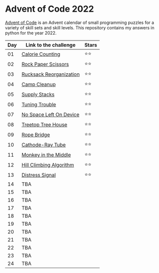 # Advent of Code 2022
[Advent of Code](https://adventofcode.com/2022/about) is an Advent calendar of small programming puzzles for a variety of skill sets and skill levels. This repository contains my answers in python for the year 2022.


| Day | Link to the challenge                                           | Stars        |
| --- | --------------------------------------------------------------- | ------------ |
| 01  | [Calorie Counting](https://adventofcode.com/2022/day/1)         | :star::star: |
| 02  | [Rock Paper Scissors](https://adventofcode.com/2022/day/2)      | :star::star: |
| 03  | [Rucksack Reorganization](https://adventofcode.com/2022/day/3)  | :star::star: |
| 04  | [Camp Cleanup](https://adventofcode.com/2022/day/4)             | :star::star: |
| 05  | [Supply Stacks](https://adventofcode.com/2022/day/5)            | :star::star: |
| 06  | [Tuning Trouble](https://adventofcode.com/2022/day/6)           | :star::star: |
| 07  | [No Space Left On Device](https://adventofcode.com/2022/day/7)  | :star::star: |
| 08  | [Treetop Tree House](https://adventofcode.com/2022/day/8)       | :star::star: |
| 09  | [Rope Bridge](https://adventofcode.com/2022/day/9)              | :star::star: |
| 10  | [Cathode-Ray Tube](https://adventofcode.com/2022/day/10)        | :star::star: |
| 11  | [Monkey in the Middle](https://adventofcode.com/2022/day/11)    | :star::star: |
| 12  | [Hill Climbing Algorithm](https://adventofcode.com/2022/day/12) | :star::star: |
| 13  | [Distress Signal](https://adventofcode.com/2022/day/13)         | :star::star: |
| 14  | TBA        |
| 15  | TBA        |
| 16  | TBA        |
| 17  | TBA        |
| 18  | TBA        |
| 19  | TBA        |
| 20  | TBA        |
| 21  | TBA        |
| 22  | TBA        |
| 23  | TBA        |
| 24  | TBA        |
